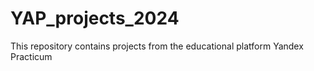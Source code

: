 # YAP_projects_2024

This repository contains projects from the educational platform Yandex Practicum 
